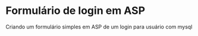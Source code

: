# Formulário de login em ASP
Criando um formulário simples em ASP de um login para usuário com mysql



